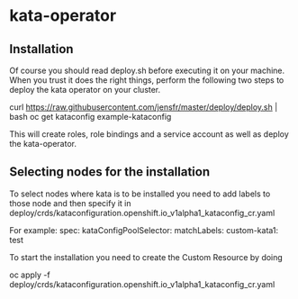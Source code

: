 # kata-operator

## Installation

Of course you should read deploy.sh before executing it on your machine. 
When you trust it does the right things, perform the following two steps to deploy
the kata operator on your cluster.

  curl https://raw.githubusercontent.com/jensfr/master/deploy/deploy.sh | bash
  oc get kataconfig example-kataconfig

This will create roles, role bindings and a service account as well as deploy the kata-operator.

## Selecting nodes for the installation

To select nodes where kata is to be installed you need to add labels to those node and then specify
it in deploy/crds/kataconfiguration.openshift.io_v1alpha1_kataconfig_cr.yaml

For example:
  spec:
  kataConfigPoolSelector:
    matchLabels:
       custom-kata1: test
       
To start the installation you need to create the Custom Resource by doing

  oc apply -f deploy/crds/kataconfiguration.openshift.io_v1alpha1_kataconfig_cr.yaml
